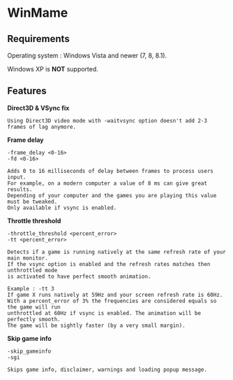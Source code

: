 # WinMame

## Requirements

Operating system : Windows Vista and newer (7, 8, 8.1).

Windows XP is **NOT** supported.

## Features

**Direct3D & VSync fix**

    Using Direct3D video mode with -waitvsync option doesn't add 2-3 frames of lag anymore.

**Frame delay**

    -frame_delay <0-16>
    -fd <0-16>

    Adds 0 to 16 milliseconds of delay between frames to process users input.
    For example, on a modern computer a value of 8 ms can give great results.
    Depending of your computer and the games you are playing this value must be tweaked.
    Only available if vsync is enabled.

**Throttle threshold**

    -throttle_threshold <percent_error>
    -tt <percent_error>
    
    Detects if a game is running natively at the same refresh rate of your main monitor.
    If the vsync option is enabled and the refresh rates matches then unthrottled mode
    is activated to have perfect smooth animation.
    
    Example : -tt 3
    If game X runs natively at 59Hz and your screen refresh rate is 60Hz.
    With a percent_error of 3% the frequencies are considered equals so the game will run
    unthrottled at 60Hz if vsync is enabled. The animation will be perfectly smooth.
    The game will be sightly faster (by a very small margin).

**Skip game info**
    
    -skip_gameinfo
    -sgi
    
    Skips game info, disclaimer, warnings and loading popup message.
